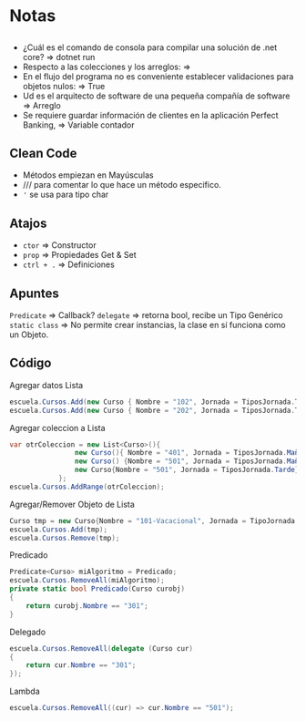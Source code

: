 # Notas

##
+ ¿Cuál es el comando de consola para compilar una solución de .net core? => dotnet run
+ Respecto a las colecciones y los arreglos: => 
+ En el flujo del programa no es conveniente establecer validaciones para objetos nulos: => True
+ Ud es el arquitecto de software de una pequeña compañía de software => Arreglo
+ Se requiere guardar información de clientes en la aplicación Perfect Banking, => Variable contador

## Clean Code
+ Métodos empiezan en Mayúsculas
+ /// para comentar lo que hace un método especifico.
+ `'` se usa para tipo char

## Atajos
+ `ctor` => Constructor
+ `prop` => Propiedades Get & Set
+ `ctrl + .` => Definiciones

## Apuntes
`Predicate` => Callback? `delegate` => retorna bool, recibe un Tipo Genérico
`static class` => No permite crear instancias, la clase en sí funciona como un Objeto.

## Código
Agregar datos Lista
```cs
escuela.Cursos.Add(new Curso { Nombre = "102", Jornada = TiposJornada.Tarde });
escuela.Cursos.Add(new Curso { Nombre = "202", Jornada = TiposJornada.Tarde });
```

Agregar coleccion a Lista
```cs
var otrColeccion = new List<Curso>(){
                new Curso(){ Nombre = "401", Jornada = TiposJornada.Mañana },
                new Curso() {Nombre = "501", Jornada = TiposJornada.Mañana},
                new Curso{Nombre = "501", Jornada = TiposJornada.Tarde}
            };
escuela.Cursos.AddRange(otrColeccion);

```
Agregar/Remover Objeto de Lista
```cs
Curso tmp = new Curso{Nombre = "101-Vacacional", Jornada = TipoJornada.Noche};
escuela.Cursos.Add(tmp);
escuela.Cursos.Remove(tmp);
```

Predicado
```cs
Predicate<Curso> miAlgoritmo = Predicado;
escuela.Cursos.RemoveAll(miAlgoritmo);
private static bool Predicado(Curso curobj)
{
    return curobj.Nombre == "301";
}
```

Delegado
```cs
escuela.Cursos.RemoveAll(delegate (Curso cur)
{
    return cur.Nombre == "301";
});
```

Lambda
```cs
escuela.Cursos.RemoveAll((cur) => cur.Nombre == "501");
```